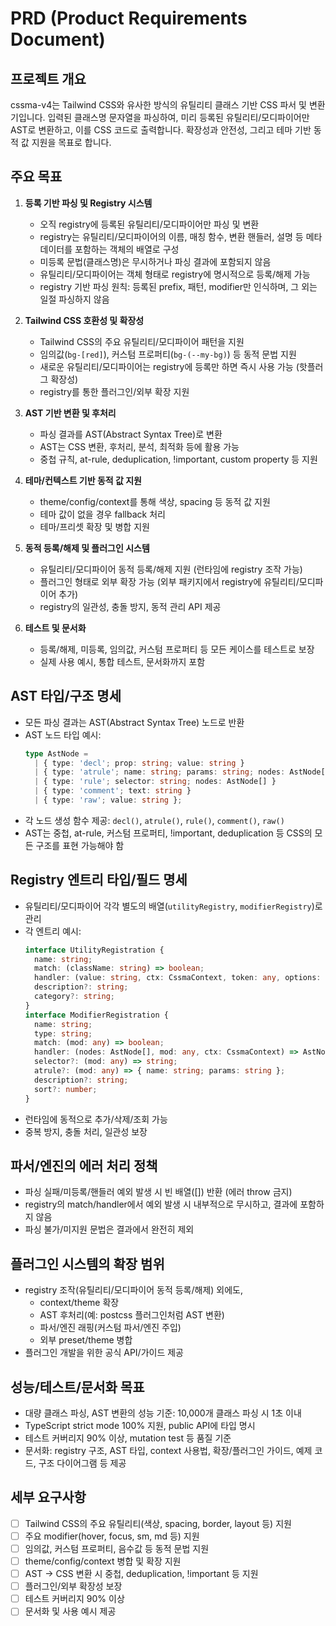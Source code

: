 # PRD (Product Requirements Document)

## 프로젝트 개요

cssma-v4는 Tailwind CSS와 유사한 방식의 유틸리티 클래스 기반 CSS 파서 및 변환기입니다. 입력된 클래스명 문자열을 파싱하여, 미리 등록된 유틸리티/모디파이어만 AST로 변환하고, 이를 CSS 코드로 출력합니다. 확장성과 안전성, 그리고 테마 기반 동적 값 지원을 목표로 합니다.

## 주요 목표

1. **등록 기반 파싱 및 Registry 시스템**
   - 오직 registry에 등록된 유틸리티/모디파이어만 파싱 및 변환
   - registry는 유틸리티/모디파이어의 이름, 매칭 함수, 변환 핸들러, 설명 등 메타데이터를 포함하는 객체의 배열로 구성
   - 미등록 문법(클래스명)은 무시하거나 파싱 결과에 포함되지 않음
   - 유틸리티/모디파이어는 객체 형태로 registry에 명시적으로 등록/해제 가능
   - registry 기반 파싱 원칙: 등록된 prefix, 패턴, modifier만 인식하며, 그 외는 일절 파싱하지 않음

2. **Tailwind CSS 호환성 및 확장성**
   - Tailwind CSS의 주요 유틸리티/모디파이어 패턴을 지원
   - 임의값(`bg-[red]`), 커스텀 프로퍼티(`bg-(--my-bg)`) 등 동적 문법 지원
   - 새로운 유틸리티/모디파이어는 registry에 등록만 하면 즉시 사용 가능 (핫플러그 확장성)
   - registry를 통한 플러그인/외부 확장 지원

3. **AST 기반 변환 및 후처리**
   - 파싱 결과를 AST(Abstract Syntax Tree)로 변환
   - AST는 CSS 변환, 후처리, 분석, 최적화 등에 활용 가능
   - 중첩 규칙, at-rule, deduplication, !important, custom property 등 지원

4. **테마/컨텍스트 기반 동적 값 지원**
   - theme/config/context를 통해 색상, spacing 등 동적 값 지원
   - 테마 값이 없을 경우 fallback 처리
   - 테마/프리셋 확장 및 병합 지원

5. **동적 등록/해제 및 플러그인 시스템**
   - 유틸리티/모디파이어 동적 등록/해제 지원 (런타임에 registry 조작 가능)
   - 플러그인 형태로 외부 확장 가능 (외부 패키지에서 registry에 유틸리티/모디파이어 추가)
   - registry의 일관성, 충돌 방지, 동적 관리 API 제공

6. **테스트 및 문서화**
   - 등록/해제, 미등록, 임의값, 커스텀 프로퍼티 등 모든 케이스를 테스트로 보장
   - 실제 사용 예시, 통합 테스트, 문서화까지 포함

## AST 타입/구조 명세

- 모든 파싱 결과는 AST(Abstract Syntax Tree) 노드로 반환
- AST 노드 타입 예시:
  ```ts
  type AstNode =
    | { type: 'decl'; prop: string; value: string }
    | { type: 'atrule'; name: string; params: string; nodes: AstNode[] }
    | { type: 'rule'; selector: string; nodes: AstNode[] }
    | { type: 'comment'; text: string }
    | { type: 'raw'; value: string };
  ```
- 각 노드 생성 함수 제공: `decl()`, `atrule()`, `rule()`, `comment()`, `raw()`
- AST는 중첩, at-rule, 커스텀 프로퍼티, !important, deduplication 등 CSS의 모든 구조를 표현 가능해야 함

## Registry 엔트리 타입/필드 명세

- 유틸리티/모디파이어 각각 별도의 배열(`utilityRegistry`, `modifierRegistry`)로 관리
- 각 엔트리 예시:
  ```ts
  interface UtilityRegistration {
    name: string;
    match: (className: string) => boolean;
    handler: (value: string, ctx: CssmaContext, token: any, options: UtilityRegistration) => AstNode[] | undefined;
    description?: string;
    category?: string;
  }
  interface ModifierRegistration {
    name: string;
    type: string;
    match: (mod: any) => boolean;
    handler: (nodes: AstNode[], mod: any, ctx: CssmaContext) => AstNode[];
    selector?: (mod: any) => string;
    atrule?: (mod: any) => { name: string; params: string };
    description?: string;
    sort?: number;
  }
  ```
- 런타임에 동적으로 추가/삭제/조회 가능
- 중복 방지, 충돌 처리, 일관성 보장

## 파서/엔진의 에러 처리 정책

- 파싱 실패/미등록/핸들러 예외 발생 시 빈 배열([]) 반환 (에러 throw 금지)
- registry의 match/handler에서 예외 발생 시 내부적으로 무시하고, 결과에 포함하지 않음
- 파싱 불가/미지원 문법은 결과에서 완전히 제외

## 플러그인 시스템의 확장 범위

- registry 조작(유틸리티/모디파이어 동적 등록/해제) 외에도,
  - context/theme 확장
  - AST 후처리(예: postcss 플러그인처럼 AST 변환)
  - 파서/엔진 래핑(커스텀 파서/엔진 주입)
  - 외부 preset/theme 병합
- 플러그인 개발을 위한 공식 API/가이드 제공

## 성능/테스트/문서화 목표

- 대량 클래스 파싱, AST 변환의 성능 기준: 10,000개 클래스 파싱 시 1초 이내
- TypeScript strict mode 100% 지원, public API에 타입 명시
- 테스트 커버리지 90% 이상, mutation test 등 품질 기준
- 문서화: registry 구조, AST 타입, context 사용법, 확장/플러그인 가이드, 예제 코드, 구조 다이어그램 등 제공

## 세부 요구사항

- [ ] Tailwind CSS의 주요 유틸리티(색상, spacing, border, layout 등) 지원
- [ ] 주요 modifier(hover, focus, sm, md 등) 지원
- [ ] 임의값, 커스텀 프로퍼티, 음수값 등 동적 문법 지원
- [ ] theme/config/context 병합 및 확장 지원
- [ ] AST → CSS 변환 시 중첩, deduplication, !important 등 지원
- [ ] 플러그인/외부 확장성 보장
- [ ] 테스트 커버리지 90% 이상
- [ ] 문서화 및 사용 예시 제공 